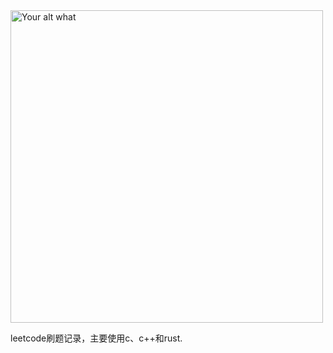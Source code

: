 <img src="https://readme-spotify-status-rho.vercel.app/api/run-spotify-status.py" alt="Your alt what" width="500" />

leetcode刷题记录，主要使用c、c++和rust.



